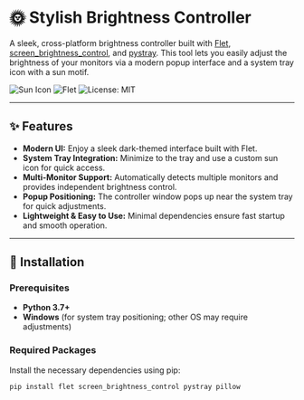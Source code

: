 # 🌞 Stylish Brightness Controller

A sleek, cross-platform brightness controller built with [Flet](https://flet.dev), [screen_brightness_control](https://github.com/AlJohri/screen_brightness_control), and [pystray](https://github.com/moses-palmer/pystray). This tool lets you easily adjust the brightness of your monitors via a modern popup interface and a system tray icon with a sun motif.

![Sun Icon](https://img.shields.io/badge/Icon-Sun-yellow?style=flat-square)
![Flet](https://img.shields.io/badge/Flet-%23dark-blue?style=flat-square)
![License: MIT](https://img.shields.io/badge/License-MIT-blue?style=flat-square)

---

## ✨ Features

- **Modern UI:** Enjoy a sleek dark-themed interface built with Flet.
- **System Tray Integration:** Minimize to the tray and use a custom sun icon for quick access.
- **Multi-Monitor Support:** Automatically detects multiple monitors and provides independent brightness control.
- **Popup Positioning:** The controller window pops up near the system tray for quick adjustments.
- **Lightweight & Easy to Use:** Minimal dependencies ensure fast startup and smooth operation.

---

## 🚀 Installation

### Prerequisites
- **Python 3.7+**  
- **Windows** (for system tray positioning; other OS may require adjustments)

### Required Packages
Install the necessary dependencies using pip:

```bash
pip install flet screen_brightness_control pystray pillow
